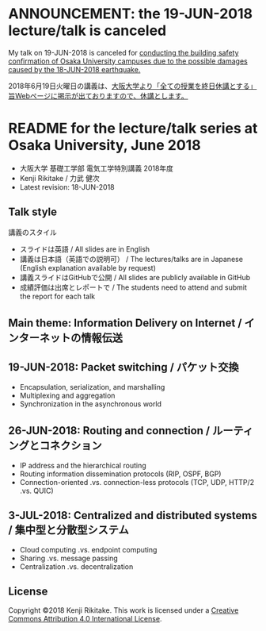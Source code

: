 # ANNOUNCEMENT: the 19-JUN-2018 lecture/talk is canceled

My talk on 19-JUN-2018 is canceled for [conducting the building safety confirmation of Osaka University campuses due to the possible damages caused by the 18-JUN-2018 earthquake.](http://www.osaka-u.ac.jp/en/news/topics/2018/06/20180618_03)

2018年6月19日火曜日の講義は、[大阪大学より「全ての授業を終日休講とする」旨Webページに掲示が出ておりますので、休講とします。](http://www.osaka-u.ac.jp/ja/news/topics/2018/06/20180618_03)

# README for the lecture/talk series at Osaka University, June 2018

* 大阪大学 基礎工学部 電気工学特別講義 2018年度
* Kenji Rikitake / 力武 健次
* Latest revision: 18-JUN-2018

## Talk style

講義のスタイル

* スライドは英語 / All slides are in English
* 講義は日本語（英語での説明可） / The lectures/talks are in Japanese (English explanation available by request)
* 講義スライドはGitHubで公開 / All slides are publicly available in GitHub
* 成績評価は出席とレポートで / The students need to attend and submit the report for each talk

## Main theme: Information Delivery on Internet / インターネットの情報伝送

## 19-JUN-2018: Packet switching / パケット交換

* Encapsulation, serialization, and marshalling
* Multiplexing and aggregation
* Synchronization in the asynchronous world

## 26-JUN-2018: Routing and connection / ルーティングとコネクション

* IP address and the hierarchical routing
* Routing information dissemination protocols (RIP, OSPF, BGP)
* Connection-oriented .vs. connection-less protocols (TCP, UDP, HTTP/2 .vs. QUIC)

## 3-JUL-2018: Centralized and distributed systems / 集中型と分散型システム

* Cloud computing .vs. endpoint computing
* Sharing .vs. message passing
* Centralization .vs. decentralization

## License

Copyright ©2018 Kenji Rikitake.
This work is licensed under a [Creative Commons Attribution 4.0 International License](https://creativecommons.org/licenses/by/4.0/).
